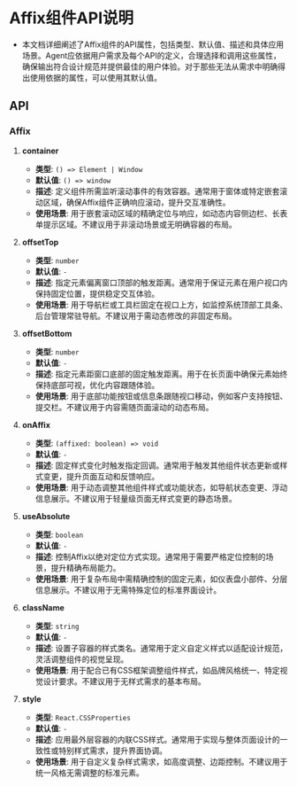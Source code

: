 # Affix组件API说明
- 本文档详细阐述了Affix组件的API属性，包括类型、默认值、描述和具体应用场景。Agent应依据用户需求及每个API的定义，合理选择和调用这些属性，确保输出符合设计规范并提供最佳的用户体验。对于那些无法从需求中明确得出使用依据的属性，可以使用其默认值。

## API

### Affix

1. **container**
   - **类型**: `() => Element | Window`
   - **默认值**: `() => window`
   - **描述**: 定义组件所需监听滚动事件的有效容器。通常用于窗体或特定嵌套滚动区域，确保Affix组件正确响应滚动，提升交互准确性。
   - **使用场景**: 用于嵌套滚动区域的精确定位与响应，如动态内容侧边栏、长表单提示区域。不建议用于非滚动场景或无明确容器的布局。

2. **offsetTop**
   - **类型**: `number`
   - **默认值**: `-`
   - **描述**: 指定元素偏离窗口顶部的触发距离。通常用于保证元素在用户视口内保持固定位置，提供稳定交互体验。
   - **使用场景**: 用于导航栏或工具栏固定在视口上方，如监控系统顶部工具条、后台管理常驻导航。不建议用于需动态修改的非固定布局。

3. **offsetBottom**
   - **类型**: `number`
   - **默认值**: `-`
   - **描述**: 指定元素距窗口底部的固定触发距离。用于在长页面中确保元素始终保持底部可视，优化内容跟随体验。
   - **使用场景**: 用于底部功能按钮或信息条跟随视口移动，例如客户支持按钮、提交栏。不建议用于内容需随页面滚动的动态布局。

4. **onAffix**
   - **类型**: `(affixed: boolean) => void`
   - **默认值**: `-`
   - **描述**: 固定样式变化时触发指定回调。通常用于触发其他组件状态更新或样式变更，提升页面互动和反馈响应。
   - **使用场景**: 用于动态调整其他组件样式或功能状态，如导航状态变更、浮动信息展示。不建议用于轻量级页面无样式变更的静态场景。

5. **useAbsolute**
   - **类型**: `boolean`
   - **默认值**: `-`
   - **描述**: 控制Affix以绝对定位方式实现。通常用于需要严格定位控制的场景，提升精确布局能力。
   - **使用场景**: 用于复杂布局中需精确控制的固定元素，如仪表盘小部件、分层信息展示。不建议用于无需特殊定位的标准界面设计。

6. **className**
   - **类型**: `string`
   - **默认值**: `-`
   - **描述**: 设置子容器的样式类名。通常用于定义自定义样式以适配设计规范，灵活调整组件的视觉呈现。
   - **使用场景**: 用于配合已有CSS框架调整组件样式，如品牌风格统一、特定视觉设计要求。不建议用于无样式需求的基本布局。

7. **style**
   - **类型**: `React.CSSProperties`
   - **默认值**: `-`
   - **描述**: 应用最外层容器的内联CSS样式。通常用于实现与整体页面设计的一致性或特别样式需求，提升界面协调。
   - **使用场景**: 用于自定义复杂样式需求，如高度调整、边距控制。不建议用于统一风格无需调整的标准元素。
